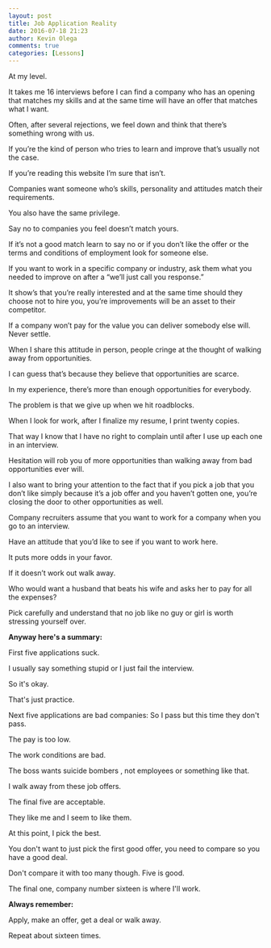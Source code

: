 ```yaml
---
layout: post
title: Job Application Reality
date: 2016-07-18 21:23
author: Kevin Olega
comments: true
categories: [Lessons]
---
```

At my level. 

It takes me 16 interviews before I can find a company who has an opening that matches my skills and at the same time will have an offer that matches what I want.

Often, after several rejections, we feel down and think that there’s something wrong with us.

If you’re the kind of person who tries to learn and improve that’s usually not the case. 

If you’re reading this website I’m sure that isn’t.

Companies want someone who’s skills, personality and attitudes match their requirements. 

You also have the same privilege. 

Say no to companies you feel doesn’t match yours. 

If it’s not a good match learn to say no or if you don’t like the offer or the terms and conditions of employment look for someone else.

If you want to work in a specific company or industry, ask them what you needed to improve on after a “we’ll just call you response.” 

It show’s that you’re really interested and at the same time should they choose not to hire you, you’re improvements will be an asset to their competitor.

If a company won’t pay for the value you can deliver somebody else will. Never settle.

When I share this attitude in person, people cringe at the thought of walking away from opportunities. 

I can guess that’s because they believe that opportunities are scarce. 

In my experience, there’s more than enough opportunities for everybody. 

The problem is that we give up when we hit roadblocks.

When I look for work, after I finalize my resume, I print twenty copies. 

That way I know that I have no right to complain until after I use up each one in an interview.

Hesitation will rob you of more opportunities than walking away from bad opportunities ever will. 

I also want to bring your attention to the fact that if you pick a job that you don’t like simply because it’s a job offer and you haven’t gotten one, you’re closing the door to other opportunities as well.

Company recruiters assume that you want to work for a company when you go to an interview. 

Have an attitude that you’d like to see if you want to work here. 

It puts more odds in your favor. 

If it doesn’t work out walk away.

Who would want a husband that beats his wife and asks her to pay for all the expenses? 

Pick carefully and understand that no job like no guy or girl is worth stressing yourself over.

**Anyway here's a summary:**

First five applications suck. 

I usually say something stupid or I just fail the interview. 

So it's okay. 

That's just practice.

Next five applications are bad companies: So I pass but this time they don't pass. 

The pay is too low. 

The work conditions are bad. 

The boss wants suicide bombers , not employees or something like that.

I walk away from these job offers.

The final five are acceptable. 

They like me and I seem to like them. 

At this point, I pick the best. 

You don't want to just pick the first good offer, you need to compare so you have a good deal. 

Don't compare it with too many though. Five is good.

The final one, company number sixteen is where I'll work.

**Always remember:**

Apply, make an offer, get a deal or walk away. 

Repeat about sixteen times.

